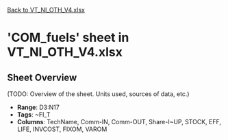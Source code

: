 [Back to VT_NI_OTH_V4.xlsx](README.md)

# 'COM_fuels' sheet in VT_NI_OTH_V4.xlsx

## Sheet Overview

(TODO: Overview of the sheet. Units used, sources of data, etc.)

- **Range**: D3:N17
- **Tags**: ~FI_T
- **Columns**: TechName, Comm-IN, Comm-OUT, Share-I~UP, STOCK, EFF, LIFE, INVCOST, FIXOM, VAROM

